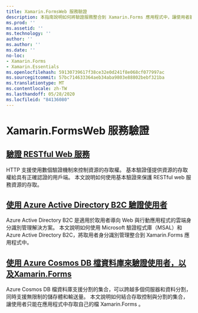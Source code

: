 ```yaml
---
title: Xamarin.FormsWeb 服務驗證
description: 本指南說明如何將驗證服務整合到 Xamarin.Forms 應用程式中，讓使用者能夠共用後端，而只能存取自己的資料。
ms.prod: ''
ms.assetid: ''
ms.technology: ''
author: ''
ms.author: ''
ms.date: ''
no-loc:
- Xamarin.Forms
- Xamarin.Essentials
ms.openlocfilehash: 59130739617f38ce32e0d241f8e068cf077997ac
ms.sourcegitcommit: 57bc714633364aeb34aba9803e88802bebf321ba
ms.translationtype: MT
ms.contentlocale: zh-TW
ms.lasthandoff: 05/28/2020
ms.locfileid: "84136080"
---
```

# <a name="xamarinforms-web-service-authentication"></a>Xamarin.FormsWeb 服務驗證

## <a name="authenticate-a-restful-web-service"></a>[驗證 RESTful Web 服務](rest.md)

HTTP 支援使用數個驗證機制來控制資源的存取權。 基本驗證僅提供資源的存取權給具有正確認證的用戶端。 本文說明如何使用基本驗證來保護 RESTful web 服務資源的存取。

## <a name="authenticate-users-with-azure-active-directory-b2c"></a>[使用 Azure Active Directory B2C 驗證使用者](azure-ad-b2c.md)

Azure Active Directory B2C 是適用於取用者導向 Web 與行動應用程式的雲端身分識別管理解決方案。 本文說明如何使用 Microsoft 驗證程式庫（MSAL）和 Azure Active Directory B2C，將取用者身分識別管理整合到 Xamarin.Forms 應用程式中。

## <a name="authenticate-users-with-an-azure-cosmos-db-document-database-and-xamarinformsazure-cosmosdb-authmd"></a>[使用 Azure Cosmos DB 檔資料庫來驗證使用者，以及Xamarin.Forms](azure-cosmosdb-auth.md)

Azure Cosmos DB 檔資料庫支援分割的集合，可以跨越多個伺服器和資料分割，同時支援無限制的儲存體和輸送量。 本文說明如何結合存取控制與分割的集合，讓使用者只能在應用程式中存取自己的檔 Xamarin.Forms 。

